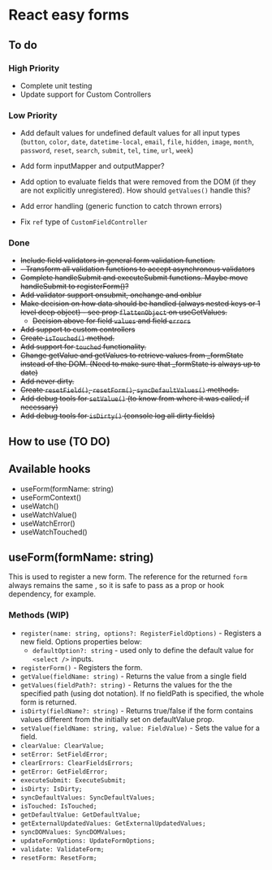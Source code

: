 # React easy forms

## To do

### High Priority

- Complete unit testing
- Update support for Custom Controllers

### Low Priority

- Add default values for undefined default values for all input types (`button`, `color`, `date`, `datetime-local`, `email`, `file`, `hidden`, `image`, `month`, `password`, `reset`, `search`, `submit`, `tel`, `time`, `url`, `week`)
- Add form inputMapper and outputMapper?
- Add option to evaluate fields that were removed from the DOM (if they are not explicitly unregistered). How should `getValues()` handle this?

- Add error handling (generic function to catch thrown errors)
- Fix `ref` type of `CustomFieldController`

### Done

- ~~Include field validators in general form validation function.~~
- ~~- Transform all validation functions to accept asynchronous validators~~
- ~~Complete handleSubmit and executeSubmit functions. Maybe move handleSubmit to registerForm()?~~
- ~~Add validator support onsubmit, onchange and onblur~~
- ~~Make decision on how data should be handled (always nested keys or 1 level deep object) - see prop `flattenObject` on useGetValues.~~
  - ~~Decision above for field `values` and field `errors`~~
- ~~Add support to custom controllers~~
- ~~Create `isTouched()` method.~~
- ~~Add support for `touched` functionality.~~
- ~~Change getValue and getValues to retrieve values from \_formState instead of the DOM. (Need to make sure that \_formState is always up to date)~~
- ~~Add never dirty.~~
- ~~Create `resetField()`, `resetForm()`, `syncDefaultValues()` methods.~~
- ~~Add debug tools for `setValue()` (to know from where it was called, if necessary)~~
- ~~Add debug tools for `isDirty()` (console log all dirty fields)~~

## How to use (TO DO)

<!-- ```tsx
import { useCallback } from "react";
import { FormProvider } from "./FormContext";
import { useForm } from "./useForm";

function App() {
  const form = useForm("personal-details");

  const onSubmit = useCallback(
    (values) => {
      console.log("form values", values);
    },
    [form]
  );

  return (
    <FormProvider value={form}>
      <form {...form.registerForm()} onSubmit={handleSubmit(onSubmit)}>
        <fieldset>
          <label>Username</label>
          <input type="text" {...form.register("username")} />
        </fieldset>
        <fieldset>
          <label>Password</label>
          <input type="password" {...form.register("password")} />
        </fieldset>
        <button type="submit">Submit form</button>
      </form>
    </FormProvider>
  );
}
``` -->

## Available hooks

- useForm(formName: string)
- useFormContext()
- useWatch()
- useWatchValue()
- useWatchError()
- useWatchTouched()

## useForm(formName: string)

This is used to register a new form. The reference for the returned `form` always remains the same , so it is safe to pass as a prop or hook dependency, for example.

### Methods (WIP)

- `register(name: string, options?: RegisterFieldOptions)` - Registers a new field. Options properties below:
  - `defaultOption?: string` - used only to define the default value for `<select />` inputs.
- `registerForm()` - Registers the form.
- `getValue(fieldName: string)` - Returns the value from a single field
- `getValues(fieldPath?: string)` - Returns the values for the the specified path (using dot notation). If no fieldPath is specified, the whole form is returned.
- `isDirty(fieldName?: string)` - Returns true/false if the form contains values different from the initially set on defaultValue prop.
- `setValue(fieldName: string, value: FieldValue)` - Sets the value for a field.
- `clearValue: ClearValue;`
- `setError: SetFieldError;`
- `clearErrors: ClearFieldsErrors;`
- `getError: GetFieldError;`
- `executeSubmit: ExecuteSubmit;`
- `isDirty: IsDirty;`
- `syncDefaultValues: SyncDefaultValues;`
- `isTouched: IsTouched;`
- `getDefaultValue: GetDefaultValue;`
- `getExternalUpdatedValues: GetExternalUpdatedValues;`
- `syncDOMValues: SyncDOMValues;`
- `updateFormOptions: UpdateFormOptions;`
- `validate: ValidateForm;`
- `resetForm: ResetForm;`
